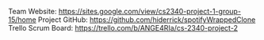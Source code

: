 Team Website: https://sites.google.com/view/cs2340-project-1-group-15/home
Project GitHub: https://github.com/hiderrick/spotifyWrappedClone
Trello Scrum Board: https://trello.com/b/ANGE4RIa/cs-2340-project-2

